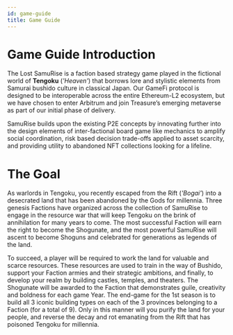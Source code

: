 ```yaml
---
id: game-guide
title: Game Guide
---
```


# Game Guide Introduction

The Lost SamuRise is a faction based strategy game played in the fictional world of **Tengoku** (*'Heaven'*) that borrows lore and stylistic elements from Samurai bushido culture in classical Japan. Our GameFi protocol is designed to be interoperable across the entire Ethereum-L2 ecosystem, but we have chosen to enter Arbitrum and join Treasure’s emerging metaverse as part of our initial phase of delivery.

SamuRise builds upon the existing P2E concepts by innovating further into the design elements of inter-factional board game like mechanics to amplify social coordination, risk based decision trade-offs applied to asset scarcity, and providing utility to abandoned NFT collections looking for a lifeline.

# The Goal

As warlords in Tengoku, you recently escaped from the Rift (*'Bogai'*) into a desecrated land that has been abandoned by the Gods for millennia. Three genesis Factions have organized across the collection of SamuRise to engage in the resource war that will keep Tengoku on the brink of annihilation for many years to come. The most successful Faction will earn the right to become the Shogunate, and the most powerful SamuRise will ascent to become Shoguns and celebrated for generations as legends of the land.

To succeed, a player will be required to work the land for valuable and scarce resources. These resources are used to train in the way of Bushido, support your Faction armies and their strategic ambitions, and finally, to develop your realm by building castles, temples, and theaters. The Shogunate will be awarded to the Faction that demonstrates guile, creativity and boldness for each game Year. The end-game for the 1st season is to build all 3 iconic building types on each of the 3 provinces belonging to a Faction (for a total of 9). Only in this manner will you purify the land for your people, and reverse the decay and rot emanating from the Rift that has poisoned Tengoku for millennia.